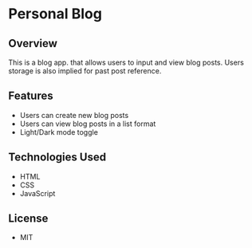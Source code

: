 # Personal Blog

## Overview
This is a blog app. that allows users to input and view blog posts. Users storage is also implied for past post reference.

## Features
- Users can create new blog posts
- Users can view blog posts in a list format
- Light/Dark mode toggle

## Technologies Used
- HTML
- CSS
- JavaScript

## License 
- MIT

